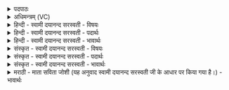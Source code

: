 <details><summary>पदपाठः</summary>

उ॒प॒या॒मगृ॑हीत॒ इत्यु॑पया॒मऽगृ॑हीतः। अ॒सि॒। अ॒न्तः। य॒च्छ॒। म॒घ॒व॒न्निति॑ मघऽवन्। पा॒हि॒। सोम॑म्। उ॒रु॒ष्य। रायः॑। आ। इषः॑। य॒ज॒स्व॒। ४।
</details>

<details><summary>अधिमन्त्रम् (VC)</summary>

- मघवा देवता
- गोतम ऋषिः
- आर्षी उष्णिक्
- ऋषभः
</details>

<details><summary>हिन्दी - स्वामी दयानन्द सरस्वती - विषयः</summary>

फिर मन से आत्मा के बीच में कैसे प्रयत्न करे, यह उपदेश अगले मन्त्र में किया है ॥
</details>

<details><summary>हिन्दी - स्वामी दयानन्द सरस्वती - पदार्थः</summary>

पदार्थान्वयभाषाः -  हे योग चाहनेवाले ! जिससे तू (उपयामगृहीतः) योग में प्रवेश करनेवाले नियमों से ग्रहण किये हुए के समान (असि) है, इस कारण (अन्तः) भीतरले जो प्राणादि, पवन, मन और इन्द्रियाँ हैं, इनको (यच्छ) नियम में रख। हे (मघवन्) परमपूजित धनी के समान ! तू (सोमम्) योगविद्यासिद्ध ऐश्वर्य्य को (पाहि) रक्षा कर और जो अविद्यादि क्लेश हैं, उनको (उरुष्य) अत्यन्त योगविद्या के बल से नष्ट कर, जिससे (रायः) ऋद्धि और (इषः) इच्छासिद्धियों को (आयजस्व) अच्छे प्रकार प्राप्त हो ॥४॥
</details>

<details><summary>हिन्दी - स्वामी दयानन्द सरस्वती - भावार्थः</summary>

भावार्थभाषाः -  इस मन्त्र में वाचकलुप्तोपमालङ्कार है। योग जिज्ञासु पुरुष को चाहिये कि यम, नियम आदि योग के अङ्गों से चित्त आदि अन्तःकरण की वृत्तियों को रोक और अविद्यादि दोषों का निवारण करके संयम से ऋद्धि सिद्धियों को सिद्ध करें ॥४॥
</details>

<details><summary>संस्कृत - स्वामी दयानन्द सरस्वती - विषयः</summary>

पुनरात्मनाभ्यन्तरे कथं प्रयतितव्यमित्याह ॥
</details>

<details><summary>संस्कृत - स्वामी दयानन्द सरस्वती - पदार्थः</summary>

पदार्थान्वयभाषाः -  हे योगजिज्ञासो ! यस्त्वमुपयामगृहीत इवासि तस्मादन्तर्य्यच्छ। हे मघवन् ! सोमं पाहि क्लेशानुरुष्य यतो राय इष आयजस्व ॥४॥
</details>

<details><summary>संस्कृत - स्वामी दयानन्द सरस्वती - भावार्थः</summary>

भावार्थभाषाः -  अत्र वाचकलुप्तोपमालङ्कारः। योगार्थिना यमादिभिर्योगाङ्गैश्चित्तादीन्निरुध्याविद्यादिदोषान् निवार्य्य संयमेनर्द्धिसिद्धयो निष्पाद्यन्ताम् ॥४॥
</details>

<details><summary>मराठी - माता सविता जोशी (यह अनुवाद स्वामी दयानन्द सरस्वती जी के आधार पर किया गया है।) - भावार्थः</summary>

भावार्थभाषाः -  या मंत्रात वाचकलुप्तोपमालंकार आहे. योगजिज्ञासू लोकांनी यमनियम इत्यादी योगांगांच्या साह्याने चित्तातील अंतःकरणाच्या वृत्ती रोखाव्यात व अविद्या इत्यादी दोषांचे निवारण करून संयमाने राहावे आणि ऋद्धी-सिद्धी प्राप्त करून घ्याव्यात.
</details>